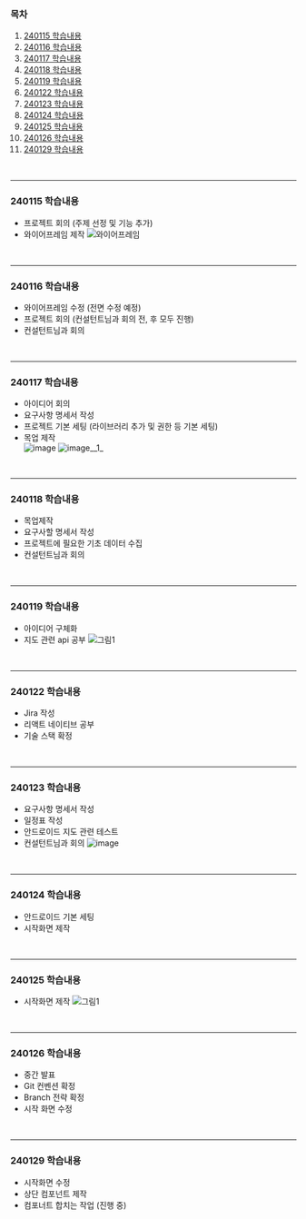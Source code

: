 ### 목차
1. [240115 학습내용](#240115-학습내용)
2. [240116 학습내용](#240116-학습내용)
3. [240117 학습내용](#240117-학습내용)
4. [240118 학습내용](#240118-학습내용)
5. [240119 학습내용](#240119-학습내용)
6. [240122 학습내용](#240122-학습내용)
7. [240123 학습내용](#240123-학습내용)
8. [240124 학습내용](#240124-학습내용)
9. [240125 학습내용](#240125-학습내용)
10. [240126 학습내용](#240126-학습내용)
11. [240129 학습내용](#240129-학습내용)

<br>
<hr>

### 240115 학습내용
- 프로젝트 회의 (주제 선정 및 기능 추가)
- 와이어프레임 제작
![와이어프레임](/uploads/9ed17374f1a0891e0744dff749c7453a/롤링.png)

<br>
<hr>

### 240116 학습내용
- 와이어프레임 수정 (전면 수정 예정)
- 프로젝트 회의 (컨설턴트님과 회의 전, 후 모두 진행)
- 컨설턴트님과 회의

<br>
<hr>

### 240117 학습내용
- 아이디어 회의
- 요구사항 명세서 작성
- 프로젝트 기본 세팅 (라이브러리 추가 및 권한 등 기본 세팅)
- 목업 제작  
![image](/uploads/0e3c0cca16473d10d1bea84d4a119895/image.png)
![image__1_](/uploads/e208a97f52ecf5adff462c4c425e6212/image__1_.png)

<br>
<hr>

### 240118 학습내용
- 목업제작
- 요구사할 명세서 작성
- 프로젝트에 필요한 기초 데이터 수집
- 컨설턴트님과 회의

<br>
<hr>

### 240119 학습내용
- 아이디어 구체화
- 지도 관련 api 공부
![그림1](/uploads/f0e2943fbffd06061fb36862e168e12a/그림1.png)

<br>
<hr>

### 240122 학습내용
- Jira 작성
- 리액트 네이티브 공부
- 기술 스택 확정

<br>
<hr>

### 240123 학습내용
- 요구사항 명세서 작성
- 일정표 작성
- 안드로이드 지도 관련 테스트
- 컨설턴트님과 회의
![image](/uploads/390888cc3cececbdb2233835977a0e1f/image.png)

<br>
<hr>

### 240124 학습내용
- 안드로이드 기본 세팅
- 시작화면 제작

<br>
<hr>

### 240125 학습내용
- 시작화면 제작
![그림1](/uploads/d55d617abdd75fd5a41da505fe0478f3/그림1.png)

<br>
<hr>

### 240126 학습내용
- 중간 발표
- Git 컨벤션 확정
- Branch 전략 확정
- 시작 화면 수정

<br>
<hr>

### 240129 학습내용
- 시작화면 수정
- 상단 컴포넌트 제작
- 컴포너트 합치는 작업 (진행 중)
